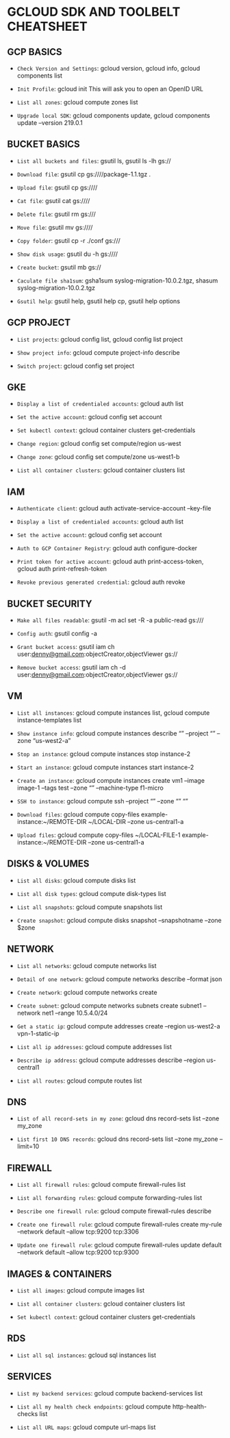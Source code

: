 # GCLOUD SDK AND TOOLBELT CHEATSHEET

## GCP BASICS

- `Check Version and Settings`: gcloud version, gcloud info, gcloud components list

- `Init Profile`: gcloud init This will ask you to open an OpenID URL

- `List all zones`: gcloud compute zones list

- `Upgrade local SDK`: gcloud components update, gcloud components update –version 219.0.1

## BUCKET BASICS

- `List all buckets and files`: gsutil ls, gsutil ls -lh gs://

- `Download file`: gsutil cp gs:////package-1.1.tgz .

- `Upload file`: gsutil cp gs:////

- `Cat file`: gsutil cat gs:////

- `Delete file`: gsutil rm gs:///

- `Move file`: gsutil mv gs:////

- `Copy folder`: gsutil cp -r ./conf gs:///

- `Show disk usage`: gsutil du -h gs:////

- `Create bucket`: gsutil mb gs://

- `Caculate file sha1sum`: gsha1sum syslog-migration-10.0.2.tgz, shasum syslog-migration-10.0.2.tgz

- `Gsutil help`: gsutil help, gsutil help cp, gsutil help options

## GCP PROJECT

- `List projects`: gcloud config list, gcloud config list project

- `Show project info`: gcloud compute project-info describe

- `Switch project`: gcloud config set project

## GKE

- `Display a list of credentialed accounts`: gcloud auth list

- `Set the active account`: gcloud config set account

- `Set kubectl context`: gcloud container clusters get-credentials

- `Change region`: gcloud config set compute/region us-west

- `Change zone`: gcloud config set compute/zone us-west1-b

- `List all container clusters`: gcloud container clusters list

## IAM

- `Authenticate client`: gcloud auth activate-service-account –key-file

- `Display a list of credentialed accounts`: gcloud auth list

- `Set the active account`: gcloud config set account

- `Auth to GCP Container Registry`: gcloud auth configure-docker

- `Print token for active account`: gcloud auth print-access-token, gcloud auth print-refresh-token

- `Revoke previous generated credential`: gcloud auth revoke

## BUCKET SECURITY

- `Make all files readable`: gsutil -m acl set -R -a public-read gs:///

- `Config auth`: gsutil config -a

- `Grant bucket access`: gsutil iam ch user:denny@gmail.com:objectCreator,objectViewer gs://

- `Remove bucket access`: gsutil iam ch -d user:denny@gmail.com:objectCreator,objectViewer gs://

## VM

- `List all instances`: gcloud compute instances list, gcloud compute instance-templates list

- `Show instance info`: gcloud compute instances describe “” –project “” –zone “us-west2-a”

- `Stop an instance`: gcloud compute instances stop instance-2

- `Start an instance`: gcloud compute instances start instance-2

- `Create an instance`: gcloud compute instances create vm1 –image image-1 –tags test –zone “” –machine-type f1-micro

- `SSH to instance`: gcloud compute ssh –project “” –zone “” “”

- `Download files`: gcloud compute copy-files example-instance:~/REMOTE-DIR ~/LOCAL-DIR –zone us-central1-a

- `Upload files`: gcloud compute copy-files ~/LOCAL-FILE-1 example-instance:~/REMOTE-DIR –zone us-central1-a

## DISKS & VOLUMES

- `List all disks`: gcloud compute disks list

- `List all disk types`: gcloud compute disk-types list

- `List all snapshots`: gcloud compute snapshots list

- `Create snapshot`: gcloud compute disks snapshot –snapshotname –zone $zone

## NETWORK

- `List all networks`: gcloud compute networks list

- `Detail of one network`: gcloud compute networks describe –format json

- `Create network`: gcloud compute networks create

- `Create subnet`: gcloud compute networks subnets create subnet1 –network net1 –range 10.5.4.0/24

- `Get a static ip`: gcloud compute addresses create –region us-west2-a vpn-1-static-ip

- `List all ip addresses`: gcloud compute addresses list

- `Describe ip address`: gcloud compute addresses describe –region us-central1

- `List all routes`: gcloud compute routes list

## DNS

- `List of all record-sets in my zone`: gcloud dns record-sets list –zone my_zone

- `List first 10 DNS records`: gcloud dns record-sets list –zone my_zone –limit=10

## FIREWALL

- `List all firewall rules`: gcloud compute firewall-rules list

- `List all forwarding rules`: gcloud compute forwarding-rules list

- `Describe one firewall rule`: gcloud compute firewall-rules describe

- `Create one firewall rule`: gcloud compute firewall-rules create my-rule –network default –allow tcp:9200 tcp:3306

- `Update one firewall rule`: gcloud compute firewall-rules update default –network default –allow tcp:9200 tcp:9300

## IMAGES & CONTAINERS

- `List all images`: gcloud compute images list

- `List all container clusters`: gcloud container clusters list

- `Set kubectl context`: gcloud container clusters get-credentials

## RDS

- `List all sql instances`: gcloud sql instances list

## SERVICES

- `List my backend services`: gcloud compute backend-services list

- `List all my health check endpoints`: gcloud compute http-health-checks list

- `List all URL maps`: gcloud compute url-maps list
